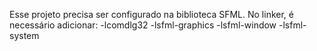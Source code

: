 Esse projeto precisa ser configurado na biblioteca SFML. No linker, é necessário adicionar: -lcomdlg32 -lsfml-graphics -lsfml-window -lsfml-system
